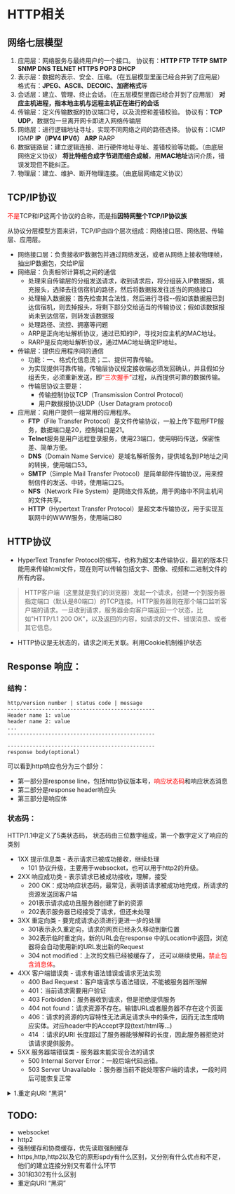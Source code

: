 # HTTP相关



## 网络七层模型

1. 应用层：网络服务与最终用户的一个接口。
   协议有：**HTTP FTP TFTP SMTP SNMP DNS TELNET HTTPS POP3 DHCP**
2. 表示层：数据的表示、安全、压缩。（在五层模型里面已经合并到了应用层）
   格式有：**JPEG、ASCll、DECOIC、加密格式**等
3. 会话层：建立、管理、终止会话。（在五层模型里面已经合并到了应用层）
   **对应主机进程，指本地主机与远程主机正在进行的会话**
4. 传输层：定义传输数据的协议端口号，以及流控和差错校验。
   协议有：**TCP UDP**，数据包一旦离开网卡即进入网络传输层
5. 网络层：进行逻辑地址寻址，实现不同网络之间的路径选择。
   协议有：ICMP IGMP **IP（IPV4 IPV6） ARP** RARP
6. 数据链路层：建立逻辑连接、进行硬件地址寻址、差错校验等功能。（由底层网络定义协议）
   **将比特组合成字节进而组合成帧**，用**MAC地址**访问介质，错误发现但不能纠正。
7. 物理层：建立、维护、断开物理连接。（由底层网络定义协议）

## TCP/IP协议

<span style='color:red'>不是</span>TCP和IP这两个协议的合称，而是指**因特网整个TCP/IP协议族**

从协议分层模型方面来讲，TCP/IP由四个层次组成：网络接口层、网络层、传输层、应用层。

- 网络接口层：负责接收IP数据包并通过网络发送，或者从网络上接收物理帧，抽出IP数据包，交给IP层
- 网络层：负责相邻计算机之间的通信
  - 处理来自传输层的分组发送请求，收到请求后，将分组装入IP数据报，填充报头，选择去往信宿机的路径，然后将数据报发往适当的网络接口
  - 处理输入数据报：首先检查其合法性，然后进行寻径--假如该数据报已到达信宿机，则去掉报头，将剩下部分交给适当的传输协议；假如该数据报尚未到达信宿，则转发该数据报
  - 处理路径、流控、拥塞等问题
  - ARP是正向地址解析协议，通过已知的IP，寻找对应主机的MAC地址。
  - RARP是反向地址解析协议，通过MAC地址确定IP地址。
- 传输层：提供应用程序间的通信
  - 功能：一、格式化信息流；二、提供可靠传输。
  - 为实现提供可靠传输，传输层协议规定接收端必须发回确认，并且假如分组丢失，必须重新发送，即<span style='color:red'>“三次握手”</span>过程，从而提供可靠的数据传输。
  - 传输层协议主要是：
    - 传输控制协议TCP（Transmission Control Protocol）
    - 用户数据报协议UDP（User Datagram protocol）
- 应用层：向用户提供一组常用的应用程序。
  - **FTP**（File Transfer Protocol）是文件传输协议，一般上传下载用FTP服务，数据端口是20，控制端口是21。
  - **Telnet**服务是用户远程登录服务，使用23端口，使用明码传送，保密性差、简单方便。
  - **DNS**（Domain Name Service）是域名解析服务，提供域名到IP地址之间的转换，使用端口53。
  - **SMTP**（Simple Mail Transfer Protocol）是简单邮件传输协议，用来控制信件的发送、中转，使用端口25。
  - **NFS**（Network File System）是网络文件系统，用于网络中不同主机间的文件共享。
  - **HTTP**（Hypertext Transfer Protocol）是超文本传输协议，用于实现互联网中的WWW服务，使用端口80



## HTTP协议

- HyperText Transfer Protocol的缩写，也称为超文本传输协议，最初的版本只能用来传输html文件，现在则可以传输包括文字、图像、视频和二进制文件的所有内容。

> HTTP客户端（这里就是我们的浏览器）发起一个请求，创建一个到服务器指定端口（默认是80端口）的TCP连接。HTTP服务器则在那个端口监听客户端的请求。一旦收到请求，服务器会向客户端返回一个状态，比如"HTTP/1.1 200 OK"，以及返回的内容，如请求的文件、错误消息、或者其它信息。

- HTTP协议是无状态的，请求之间无关联。利用Cookie机制维护状态

  























## Response 响应：

### 结构：

```
http/version number | status code | message
-----------------------------------------------
Header name 1: value
header name 2: value
...
-----------------------------------------------

-----------------------------------------------
response body(optional)
```

可以看到http响应也分为三个部分：

- 第一部分是response line，包括http协议版本号，<span style='color:red'>响应状态码</span>和响应状态消息
- 第二部分是response header响应头
- 第三部分是响应体

### 状态码：

HTTP/1.1中定义了5类状态码， 状态码由三位数字组成，第一个数字定义了响应的类别

- 1XX 提示信息类 - 表示请求已被成功接收，继续处理
  - 101 协议升级，主要用于websocket，也可以用于http2的升级。
- 2XX 响应成功类 - 表示请求已被成功接收，理解，接受
  - 200 OK：成功响应状态码，最常见，表明该请求被成功地完成，所请求的资源发送回客户端
  - 201表示请求成功且服务器创建了新的资源
  - 202表示服务器已经接受了请求，但还未处理
- 3XX 重定向类 - 要完成请求必须进行更进一步的处理
  - 301表示永久重定向，请求的网页已经永久移动到新位置
  - 302表示临时重定向，新的URL会在response 中的Location中返回，浏览器将会自动使用新的URL发出新的Request
  - 304 not modified：上次的文档已经被缓存了， 还可以继续使用。<span style='color:red'>禁止包含消息体</span>。
- 4XX 客户端错误类 - 请求有语法错误或请求无法实现
  - 400 Bad Request：客户端请求与语法错误，不能被服务器所理解
  - 401：当前请求需要用户验证
  - 403 Forbidden：服务器收到请求，但是拒绝提供服务
  - 404 not found：请求资源不存在。输错URL或者服务器不存在这个页面
  - 406：请求的资源的内容特性无法满足请求头中的条件，因而无法生成响应实体。对应header中的Accept字段(text/html等...)
  - 414 ：请求的URI 长度超过了服务器能够解释的长度，因此服务器拒绝对该请求提供服务。
- 5XX 服务器端错误类 - 服务器未能实现合法的请求
  - 500 Internal Server Error：一般后端代码出错。
  - 503 Server Unavailable ：服务器当前不能处理客户端的请求，一段时间后可能恢复正常













<details>
<summary>1.重定向URI “黑洞”</summary> 

例如每次重定向把旧的 URI 作为新的 URI 的一部分，导致在若干次重定向后 URI 超长。存在安全漏洞的服务器使用固定长度的缓冲读取或操作请求的 URI，当 GET 后的参数超过某个数值后，可能会产生缓冲区溢出，导致任意代码被执行。没有此类漏洞的服务器，应当返回414状态码

</details>





























## TODO:

- websocket
- http2
- 强制缓存和协商缓存，优先读取强制缓存
- https,http,http2以及它的原形spdy有什么区别，又分别有什么优点和不足，他们的建立连接分别又有着什么环节
- 301和302有什么区别
- 重定向URI “黑洞”





